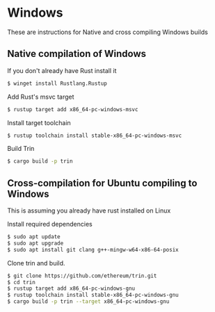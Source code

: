 # Windows

These are instructions for Native and cross compiling Windows builds 

## Native compilation of Windows

If you don't already have Rust install it
```sh
$ winget install Rustlang.Rustup
```

Add Rust's msvc target
```sh
$ rustup target add x86_64-pc-windows-msvc
```

Install target toolchain
```sh
$ rustup toolchain install stable-x86_64-pc-windows-msvc
```

Build Trin

```sh
$ cargo build -p trin
```


## Cross-compilation for Ubuntu compiling to Windows

This is assuming you already have rust installed on Linux

Install required dependencies
```sh
$ sudo apt update
$ sudo apt upgrade
$ sudo apt install git clang g++-mingw-w64-x86-64-posix
```

Clone trin and build.
```sh
$ git clone https://github.com/ethereum/trin.git
$ cd trin
$ rustup target add x86_64-pc-windows-gnu
$ rustup toolchain install stable-x86_64-pc-windows-gnu
$ cargo build -p trin --target x86_64-pc-windows-gnu
```